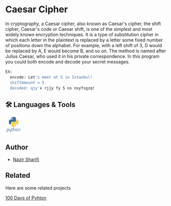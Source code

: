 
# Caesar Cipher

In cryptography, a Caesar cipher, also known as Caesar's cipher, the shift cipher, Caesar's code or Caesar shift, is one of the simplest and most widely known encryption techniques. It is a type of substitution cipher in which each letter in the plaintext is replaced by a letter some fixed number of positions down the alphabet. For example, with a left shift of 3, D would be replaced by A, E would become B, and so on. The method is named after Julius Caesar, who used it in his private correspondence.
In this program you could both encode and decode your secret messages.
```bash
EX:
  encode: Let's meet at 5 in Istanbul!
  shiftAmount = 5
  decoded: qjy'x rjjy fy 5 ns nxyfsgzq!
```
## 🛠 Languages & Tools
<div>
  <img src="https://github.com/devicons/devicon/blob/master/icons/python/python-original-wordmark.svg" title="Python" alt="Python" width="50" height="50"/>&nbsp;
</div>

## Author
- [Nazir Sharifi](https://github.com/nazir20)

## Related
Here are some related projects

[100 Days of Pyhton](https://github.com/nazir20/100-Days-of-Python)


